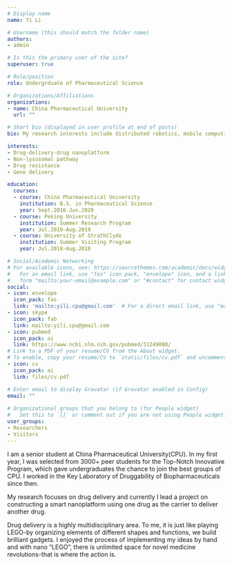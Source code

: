 ```yaml
---
# Display name
name: Yi Li

# Username (this should match the folder name)
authors:
- admin

# Is this the primary user of the site?
superuser: true

# Role/position
role: Undergrduate of Pharmaceutical Science 

# Organizations/Affiliations
organizations:
- name: China Pharmaceutical University
  url: ""

# Short bio (displayed in user profile at end of posts)
bio: My research interests include distributed robotics, mobile computing and programmable matter.

interests:
- Drug-delivery-drug nanoplatform
- Non-lysosomal pathway
- Drug resistance
- Gene delivery

education:
  courses:
  - course: China Pharmaceutical University
    institution: B.S. in Pharmaceutical Science
    year: Sept.2016-Jun.2020
  - course: Peking University
    institution: Summer Research Program
    year: Jul.2019-Aug.2019
  - course: University of StrathClyde
    institution: Summer Visiting Program
    year: Jul.2018-Aug.2018

# Social/Academic Networking
# For available icons, see: https://sourcethemes.com/academic/docs/widgets/#icons
#   For an email link, use "fas" icon pack, "envelope" icon, and a link in the
#   form "mailto:your-email@example.com" or "#contact" for contact widget.
social:
- icon: envelope
  icon_pack: fas
  link: 'mailto:yili.cpu@gmail.com'  # For a direct email link, use "mailto:test@example.org".
- icon: skype
  icon_pack: fab
  link: mailto:yili.cpu@gmail.com
- icon: pubmed
  icon_pack: ai
  link: https://www.ncbi.nlm.nih.gov/pubmed/31249880/
# Link to a PDF of your resume/CV from the About widget.
# To enable, copy your resume/CV to `static/files/cv.pdf` and uncomment the lines below.  
- icon: cv
  icon_pack: ai
  link: files/cv.pdf

# Enter email to display Gravatar (if Gravatar enabled in Config)
email: ""
  
# Organizational groups that you belong to (for People widget)
#   Set this to `[]` or comment out if you are not using People widget.  
user_groups:
- Researchers
- Visitors
---
```


I am a senior student at China Pharmaceutical University(CPU). In my first year, I was selected from 3000+ peer students for the Top-Notch Innovative Program, which gave undergraduates the chance to join the best groups of CPU. I worked in the Key Laboratory of Druggability of Biopharmaceuticals since then. 

My research focuses on drug delivery and currently I lead a project on constructing a smart nanoplatform using one drug as the carrier to deliver another drug.

Drug delivery is a highly multidisciplinary area. To me, it is just like playing LEGO-by organizing elements of different shapes and functions, we build brilliant gadgets. I enjoyed the process of implementing my ideas by hand and with nano “LEGO”, there is unlimited space for novel medicine revolutions-that is where the action is.
